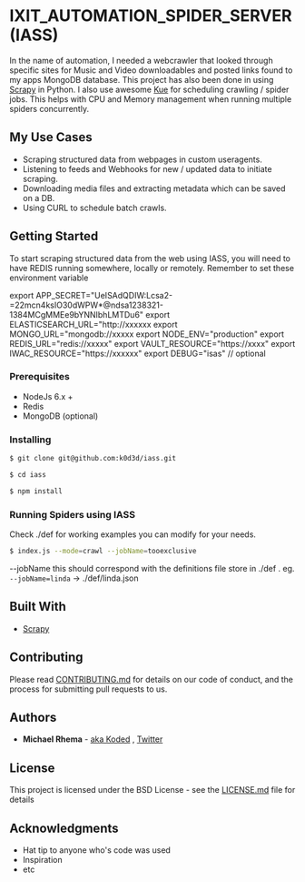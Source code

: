 # IXIT_AUTOMATION_SPIDER_SERVER (IASS)

In the name of automation, I needed a webcrawler that looked through specific sites for Music and Video downloadables
and posted links found to my apps MongoDB database. This project has also been done in using [Scrapy](https://github.com/k0d3d/ixitscrapy) in Python. I also use awesome [Kue](https://www.npmjs.com/package/kue) for scheduling crawling / spider jobs.
This helps with CPU and Memory management when running multiple spiders concurrently.

## My Use Cases
- Scraping structured data from webpages in custom useragents.
- Listening to feeds and Webhooks for new / updated data to initiate scraping.
- Downloading media files and extracting metadata which can be saved on a DB.
- Using CURL to schedule batch crawls.

## Getting Started

To start scraping structured data from the web using IASS, you will need to have REDIS running somewhere, locally or remotely. 
Remember to set these environment variable

export APP_SECRET="UeISAdQDIW:Lcsa2-=22mcn4ksIO30dWPW*@ndsa1238321-1384MCgMMEe9bYNNIbhLMTDu6"
export ELASTICSEARCH_URL="http://xxxxxx
export MONGO_URL="mongodb://xxxxx
export NODE_ENV="production"
export REDIS_URL="redis://xxxxx"
export VAULT_RESOURCE="https://xxxx"
export IWAC_RESOURCE="https://xxxxxx"
export DEBUG="isas"  // optional


### Prerequisites

- NodeJs 6.x +
- Redis
- MongoDB (optional)


### Installing


```bash
$ git clone git@github.com:k0d3d/iass.git

```

```bash
$ cd iass
```

```bash
$ npm install
```

### Running Spiders using IASS

Check ./def for working examples you can modify for your needs.
```bash
$ index.js --mode=crawl --jobName=tooexclusive
```

--jobName this should correspond with the definitions file store in ./def .
eg. `--jobName=linda` -> ./def/linda.json


## Built With

* [Scrapy](http://www.dropwizard.io/1.0.2/docs/) 

## Contributing

Please read [CONTRIBUTING.md](https://gist.github.com/PurpleBooth/b24679402957c63ec426) for details on our code of conduct, and the process for submitting pull requests to us.


## Authors

* **Michael Rhema** - [aka Koded](https://github.com/k0d3d) , [Twitter](@pinkybrayne)


## License

This project is licensed under the BSD License - see the [LICENSE.md](LICENSE.md) file for details

## Acknowledgments

* Hat tip to anyone who's code was used
* Inspiration
* etc
